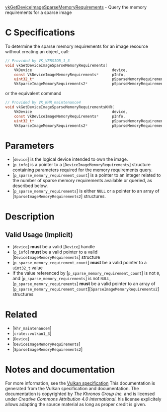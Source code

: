 [vkGetDeviceImageSparseMemoryRequirements](https://www.khronos.org/registry/vulkan/specs/1.3-extensions/man/html/vkGetDeviceImageSparseMemoryRequirements.html) - Query the memory requirements for a sparse image

# C Specifications
To determine the sparse memory requirements for an image resource without
creating an object, call:
```c
// Provided by VK_VERSION_1_3
void vkGetDeviceImageSparseMemoryRequirements(
    VkDevice                                    device,
    const VkDeviceImageMemoryRequirements*      pInfo,
    uint32_t*                                   pSparseMemoryRequirementCount,
    VkSparseImageMemoryRequirements2*           pSparseMemoryRequirements);
```
or the equivalent command
```c
// Provided by VK_KHR_maintenance4
void vkGetDeviceImageSparseMemoryRequirementsKHR(
    VkDevice                                    device,
    const VkDeviceImageMemoryRequirements*      pInfo,
    uint32_t*                                   pSparseMemoryRequirementCount,
    VkSparseImageMemoryRequirements2*           pSparseMemoryRequirements);
```

# Parameters
- [`device`] is the logical device intended to own the image.
- [`p_info`] is a pointer to a [`DeviceImageMemoryRequirements`] structure containing parameters required for the memory requirements query.
- [`p_sparse_memory_requirement_count`] is a pointer to an integer related to the number of sparse memory requirements available or queried, as described below.
- [`p_sparse_memory_requirements`] is either `NULL` or a pointer to an array of [`SparseImageMemoryRequirements2`] structures.

# Description
## Valid Usage (Implicit)
-  [`device`] **must**  be a valid [`Device`] handle
-  [`p_info`] **must**  be a valid pointer to a valid [`DeviceImageMemoryRequirements`] structure
-  [`p_sparse_memory_requirement_count`] **must**  be a valid pointer to a `uint32_t` value
-    If the value referenced by [`p_sparse_memory_requirement_count`] is not `0`, and [`p_sparse_memory_requirements`] is not `NULL`, [`p_sparse_memory_requirements`] **must**  be a valid pointer to an array of [`p_sparse_memory_requirement_count`][`SparseImageMemoryRequirements2`] structures

# Related
- [`khr_maintenance4`]
- [`crate::vulkan1_3`]
- [`Device`]
- [`DeviceImageMemoryRequirements`]
- [`SparseImageMemoryRequirements2`]

# Notes and documentation
For more information, see the [Vulkan specification](https://www.khronos.org/registry/vulkan/specs/1.3-extensions/html/vkspec.html)
This documentation is generated from the Vulkan specification and documentation.
The documentation is copyrighted by *The Khronos Group Inc.* and is licensed under *Creative Commons Attribution 4.0 International*.
his license explicitely allows adapting the source material as long as proper credit is given.
        
